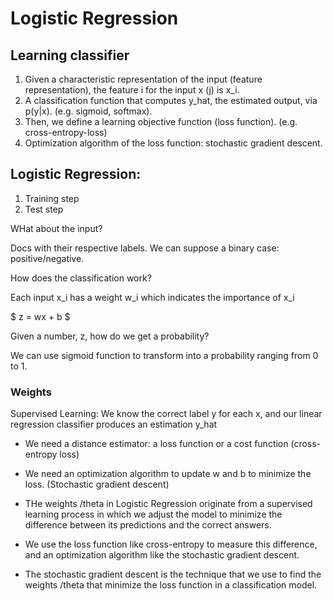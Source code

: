 # Logistic Regression


## Learning classifier

1. Given a characteristic representation of the input (feature representation), the feature i for the input x (j) is x_i. 
2. A classification function that computes y_hat, the estimated output, via p(y|x). (e.g. sigmoid, softmax).
3. Then, we define a learning objective function (loss function). (e.g. cross-entropy-loss)
4. Optimization algorithm of the loss function: stochastic gradient descent.

## Logistic Regression:

1. Training step
2. Test step

WHat about the input?

Docs with their respective labels. We can suppose a binary case: positive/negative. 

How does the classification work?

Each input x_i has a weight w_i which indicates the importance of x_i

$ z = wx + b $

Given a number, z, how do we get a probability?

We can use sigmoid function to transform into a probability ranging from 0 to 1.

### Weights

Supervised Learning: We know the correct label y for each x, and our linear regression classifier produces an estimation y_hat

- We need a distance estimator: a loss function or a cost function (cross-entropy loss)
- We need an optimization algorithm to update w and b to minimize the loss. (Stochastic gradient descent)

- THe weights /theta in Logistic Regression originate from a supervised learning process in which we adjust the model to minimize the difference between its predictions and the correct answers.
- We use the loss function like cross-entropy to measure this difference, and an optimization algorithm like the stochastic gradient descent.
- The stochastic gradient descent is the technique that we use to find the weights /theta that minimize the loss function in a classification model.